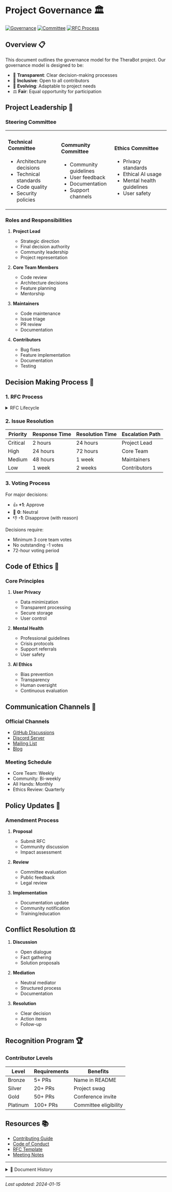 # Project Governance 🏛️

[![Governance](https://img.shields.io/badge/Governance-Active-success)](https://github.com/yourusername/TheraBot)
[![Committee](https://img.shields.io/badge/Committee-Established-blue)](https://therabot.com/governance)
[![RFC Process](https://img.shields.io/badge/RFC-Process-orange)](https://github.com/yourusername/TheraBot/rfcs)

## Overview 📋

This document outlines the governance model for the TheraBot project. Our governance model is designed to be:
- 🎯 **Transparent**: Clear decision-making processes
- 🤝 **Inclusive**: Open to all contributors
- 🔄 **Evolving**: Adaptable to project needs
- ⚖️ **Fair**: Equal opportunity for participation

## Project Leadership 👥

### Steering Committee

<table>
<tr>
<td width="33%">

#### Technical Committee
- Architecture decisions
- Technical standards
- Code quality
- Security policies

</td>
<td width="33%">

#### Community Committee
- Community guidelines
- User feedback
- Documentation
- Support channels

</td>
<td width="34%">

#### Ethics Committee
- Privacy standards
- Ethical AI usage
- Mental health guidelines
- User safety

</td>
</tr>
</table>

### Roles and Responsibilities

1. **Project Lead**
   - Strategic direction
   - Final decision authority
   - Community leadership
   - Project representation

2. **Core Team Members**
   - Code review
   - Architecture decisions
   - Feature planning
   - Mentorship

3. **Maintainers**
   - Code maintenance
   - Issue triage
   - PR review
   - Documentation

4. **Contributors**
   - Bug fixes
   - Feature implementation
   - Documentation
   - Testing

## Decision Making Process 🔄

### 1. RFC Process

<details>
<summary>RFC Lifecycle</summary>

1. **Draft**
   - Create RFC document
   - Initial discussion
   - Refinement

2. **Review**
   - Community feedback
   - Technical review
   - Impact assessment

3. **Final Comment**
   - Last call for feedback
   - Address concerns
   - Prepare implementation

4. **Implementation**
   - Development work
   - Testing
   - Documentation
   - Deployment

</details>

### 2. Issue Resolution

| Priority | Response Time | Resolution Time | Escalation Path |
|----------|--------------|-----------------|-----------------|
| Critical | 2 hours | 24 hours | Project Lead |
| High | 24 hours | 72 hours | Core Team |
| Medium | 48 hours | 1 week | Maintainers |
| Low | 1 week | 2 weeks | Contributors |

### 3. Voting Process

For major decisions:
- 👍 **+1**: Approve
- 🤔 **0**: Neutral
- 👎 **-1**: Disapprove (with reason)

Decisions require:
- Minimum 3 core team votes
- No outstanding -1 votes
- 72-hour voting period

## Code of Ethics 🤝

### Core Principles

1. **User Privacy**
   - Data minimization
   - Transparent processing
   - Secure storage
   - User control

2. **Mental Health**
   - Professional guidelines
   - Crisis protocols
   - Support referrals
   - User safety

3. **AI Ethics**
   - Bias prevention
   - Transparency
   - Human oversight
   - Continuous evaluation

## Communication Channels 📢

### Official Channels

- [GitHub Discussions](https://github.com/yourusername/TheraBot/discussions)
- [Discord Server](https://discord.gg/therabot)
- [Mailing List](https://groups.google.com/g/therabot)
- [Blog](https://blog.therabot.com)

### Meeting Schedule

- Core Team: Weekly
- Community: Bi-weekly
- All Hands: Monthly
- Ethics Review: Quarterly

## Policy Updates 📜

### Amendment Process

1. **Proposal**
   - Submit RFC
   - Community discussion
   - Impact assessment

2. **Review**
   - Committee evaluation
   - Public feedback
   - Legal review

3. **Implementation**
   - Documentation update
   - Community notification
   - Training/education

## Conflict Resolution ⚖️

1. **Discussion**
   - Open dialogue
   - Fact gathering
   - Solution proposals

2. **Mediation**
   - Neutral mediator
   - Structured process
   - Documentation

3. **Resolution**
   - Clear decision
   - Action items
   - Follow-up

## Recognition Program 🏆

### Contributor Levels

| Level | Requirements | Benefits |
|-------|-------------|----------|
| Bronze | 5+ PRs | Name in README |
| Silver | 20+ PRs | Project swag |
| Gold | 50+ PRs | Conference invite |
| Platinum | 100+ PRs | Committee eligibility |

## Resources 📚

- [Contributing Guide](CONTRIBUTING.md)
- [Code of Conduct](CODE_OF_CONDUCT.md)
- [RFC Template](docs/rfc-template.md)
- [Meeting Notes](docs/meetings/)

---

<details>
<summary>📝 Document History</summary>

| Version | Date | Changes |
|---------|------|---------|
| 2.1 | 2024-01-15 | Added ethics committee |
| 2.0 | 2023-12-01 | Major governance update |
| 1.0 | 2023-09-15 | Initial governance model |

</details>

---

*Last updated: 2024-01-15* 